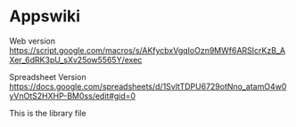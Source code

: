 # Appswiki
Web version https://script.google.com/macros/s/AKfycbxVgqIoOzn9MWf6ARSIcrKzB_AXer_6dRK3pU_sXv25ow5565Y/exec

Spreadsheet Version https://docs.google.com/spreadsheets/d/1SvltTDPU6729otNno_atamO4w0yVnOtS2HXHP-BM0ss/edit#gid=0

This is the library file 
